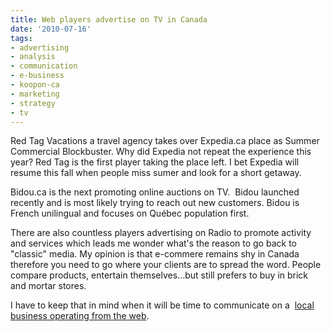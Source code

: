 ```yaml
---
title: Web players advertise on TV in Canada
date: '2010-07-16'
tags:
- advertising
- analysis
- communication
- e-business
- koopon-ca
- marketing
- strategy
- tv
---
```


Red Tag Vacations a travel agency takes over Expedia.ca place as Summer Commercial Blockbuster. Why did Expedia not repeat the experience this year? Red Tag is the first player taking the place left. I bet Expedia will resume this fall when people miss sumer and look for a short getaway.

Bidou.ca is the next promoting online auctions on TV.  Bidou launched recently and is most likely trying to reach out new customers. Bidou is French unilingual and focuses on Québec population first.

There are also countless players advertising on Radio to promote activity and services which leads me wonder what's the reason to go back to "classic" media. My opinion is that e-commere remains shy in Canada therefore you need to go where your clients are to spread the word. People compare products, entertain themselves...but still prefers to buy in brick and mortar stores.

I have to keep that in mind when it will be time to communicate on a 
[local business operating from the web](http://www.koopon.ca/).
